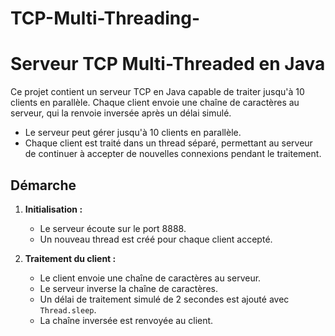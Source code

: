 # TCP-Multi-Threading-
# Serveur TCP Multi-Threaded en Java

Ce projet contient un serveur TCP en Java capable de traiter jusqu'à 10 clients en parallèle. Chaque client envoie une chaîne de caractères au serveur, qui la renvoie inversée après un délai simulé.
  - Le serveur peut gérer jusqu'à 10 clients en parallèle.
   - Chaque client est traité dans un thread séparé, permettant au serveur de continuer à accepter de nouvelles connexions pendant le traitement.

## Démarche

1. **Initialisation :**

   - Le serveur écoute sur le port 8888.
   - Un nouveau thread est créé pour chaque client accepté.

2. **Traitement du client :**

   - Le client envoie une chaîne de caractères au serveur.
   - Le serveur inverse la chaîne de caractères.
   - Un délai de traitement simulé de 2 secondes est ajouté avec `Thread.sleep`.
   - La chaîne inversée est renvoyée au client.
